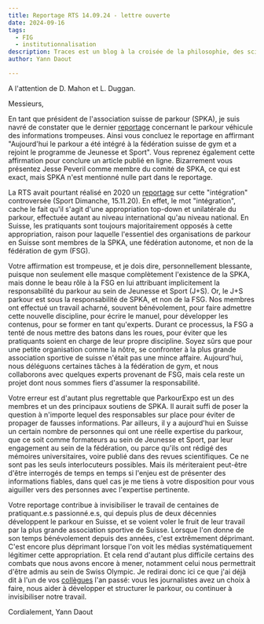 ```yaml
---
title: Reportage RTS 14.09.24 - lettre ouverte
date: 2024-09-16
tags:
  - FIG
  - institutionnalisation
description: Traces est un blog à la croisée de la philosophie, des sciences sociales, des sciences du sport et des sciences de l'éducation.
author: Yann Daout

---
```

A l'attention de D. Mahon et L. Duggan.

Messieurs,

En tant que président de l'association suisse de parkour (SPKA), je suis navré de constater que le dernier [reportage](https://www.rts.ch/play/tv/19h30/video/19h30?urn=urn:rts:video:15160267) concernant le parkour véhicule des informations trompeuses. Ainsi vous concluez le reportage en affirmant "Aujourd'hui le parkour a été intégré à la fédération suisse de gym et a rejoint le programme de Jeunesse et Sport". Vous reprenez également cette affirmation pour conclure un article publié en ligne. Bizarrement vous présentez Jesse Peveril comme membre du comité de SPKA, ce qui est exact, mais SPKA n'est mentionné nulle part dans le reportage.

La RTS avait pourtant réalisé en 2020 un [reportage](https://www.rts.ch/play/tv/sport-dimanche/video/le-mag-parkour?urn=urn:rts:video:11753257) sur cette "intégration" controversée (Sport Dimanche, 15.11.20).  En effet, le mot "intégration", cache le fait qu'il s'agit d'une appropriation top-down et unilatérale du parkour, effectuée autant au niveau international qu'au niveau national. En Suisse, les pratiquants sont toujours majoritairement opposés à cette appropriation, raison pour laquelle l'essentiel des organisations de parkour en Suisse sont membres de la SPKA, une fédération autonome, et non de la fédération de gym (FSG).

Votre affirmation est trompeuse, et je dois dire, personnellement blessante, puisque non seulement elle masque complètement l'existence de la SPKA, mais donne le beau rôle à la FSG en lui attribuant implicitement la responsabilité du parkour au sein de Jeunesse et Sport (J+S). Or, le J+S parkour est sous la responsabilité de SPKA, et non de la FSG. Nos membres ont effectué un travail acharné, souvent bénévolement, pour faire admettre cette nouvelle discipline, pour écrire le manuel, pour développer les contenus, pour se former en tant qu'experts. Durant ce processus, la FSG a tenté de nous mettre des batons dans les roues, pour éviter que les pratiquants soient en charge de leur propre discipline. Soyez sûrs que pour une petite organisation comme la nôtre, se confronter à la plus grande association sportive de suisse n'était pas une mince affaire. Aujourd'hui, nous déléguons certaines tâches à la fédération de gym, et nous collaborons avec quelques experts provenant de FSG, mais cela reste un projet dont nous sommes fiers d'assumer la responsabilité.

Votre erreur est d'autant plus regrettable que ParkourExpo est un des membres et un des principaux soutiens de SPKA. Il aurait suffi de poser la question à n'importe lequel des responsables sur place pour éviter de propager de fausses informations. Par ailleurs, il y a aujourd'hui en Suisse un certain nombre de personnes qui ont une réelle expertise du parkour, que ce soit comme formateurs au sein de Jeunesse et Sport, par leur engagement au sein de la fédération, ou parce qu'ils ont rédigé des mémoires universitaires, voire publié dans des revues scientifiques. Ce ne sont pas les seuls interlocuteurs possibles. Mais ils mériteraient peut-être d'être interrogés de temps en temps si l'enjeu est de présenter des informations fiables, dans quel cas je me tiens à votre disposition pour vous aiguiller vers des personnes avec l'expertise pertinente.

Votre reportage contribue à invisibiliser le travail de centaines de pratiquant.e.s passionné.e.s, qui depuis plus de deux décennies développent le parkour en Suisse, et se voient voler le fruit de leur travail par la plus grande association sportive de Suisse. Lorsque l'on donne de son temps bénévolement depuis des années, c'est extrêmement déprimant. C'est encore plus déprimant lorsque l'on voit les médias systématiquement légitimer cette appropriation. Et cela rend d'autant plus difficile certains des combats que nous avons encore à mener, notamment celui nous permettrait d'être admis au sein de Swiss Olympic. Je redirai donc ici ce que j'ai déjà dit à l'un de vos [collègues](../reportage-radio-chablais-sur-vevey-trace-lettre-ouverte/) l'an passé: vous les journalistes avez un choix à faire, nous aider à développer et structurer le parkour, ou continuer à invisibiliser notre travail.

Cordialement,
Yann Daout